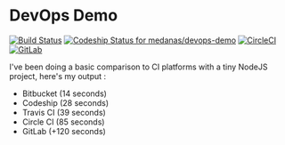# DevOps Demo

[![Build Status](https://travis-ci.org/mabotn/devops-demo.svg?branch=master)](https://travis-ci.org/mabotn/devops-demo)
[ ![Codeship Status for medanas/devops-demo](https://app.codeship.com/projects/1ef81350-1077-0135-ac14-220fc925bc13/status?branch=master)](https://app.codeship.com/projects/216292)
[![CircleCI](https://circleci.com/gh/mabotn/devops-demo.svg?style=svg)](https://circleci.com/gh/mabotn/devops-demo)
[![GitLab](https://gitlab.com/mabotn/devops-demo/badges/master/build.svg)](https://gitlab.com/mabotn/devops-demo/commits/master)

I've been doing a basic comparison to CI platforms with a tiny NodeJS project, here's my output : 

- Bitbucket (14 seconds)
- Codeship (28 seconds)
- Travis CI (39 seconds)
- Circle CI (85 seconds)
- GitLab (+120 seconds)